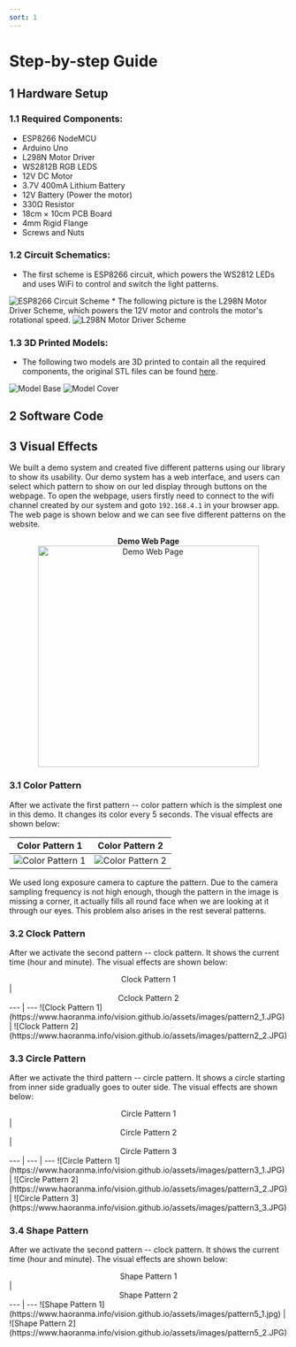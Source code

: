 ```yaml
---
sort: 1
---
```


# Step-by-step Guide


## 1 Hardware Setup
### 1.1 Required Components:
* ESP8266 NodeMCU
* Arduino Uno
* L298N Motor Driver
* WS2812B RGB LEDS
* 12V DC Motor
* 3.7V 400mA Lithium Battery
* 12V Battery (Power the motor)
* 330<span>&#8486;</span> Resistor
* 18cm &#xD7; 10cm PCB Board
* 4mm Rigid Flange
* Screws and Nuts

### 1.2 Circuit Schematics:
* The first scheme is ESP8266 circuit, which powers the WS2812 LEDs and uses WiFi to control and switch the light patterns.
<img src="https://www.haoranma.info/vision.github.io/assets/images/NodeMCU Circuit_schem.jpg" alt="ESP8266 Circuit Scheme">
* The following picture is the L298N Motor Driver Scheme, which powers the 12V motor and controls the motor's rotational speed. 
<img src="https://www.haoranma.info/vision.github.io/assets/images/Motor Circuit_bb.png" alt="L298N Motor Driver Scheme">

### 1.3 3D Printed Models:
* The following two models are 3D printed to contain all the required components, the original STL files can be found <a href="https://github.com/mahaoran1997/vision.github.io/tree/develop/assets/3D%20Models" target="_blank">here</a>.
<img src="https://www.haoranma.info/vision.github.io/assets/images/Model Base.png" alt="Model Base">
<img src="https://www.haoranma.info/vision.github.io/assets/images/Model Cover.png" alt="Model Cover">

## 2 Software Code



## 3 Visual Effects

We built a demo system and created five different patterns using our library to show its usability. Our demo system has a web interface, and users can select which pattern to show on our led display through buttons on the webpage. To open the webpage, users firstly need to connect to the wifi channel created by our system and goto `192.168.4.1` in your browser app. The web page is shown below and we can see five different patterns on the website. 

<center>
<figure>
<figcaption align = "center"><b>Demo Web Page</b></figcaption>
<img align="center" src="https://www.haoranma.info/vision.github.io/assets/images/WebPage.PNG" alt="Demo Web Page" width="400"/>
</figure>
</center>



### 3.1 Color Pattern
After we activate the first pattern -- color pattern which is the simplest one in this demo. It changes its color every 5 seconds. The visual effects are shown below:


|<center>Color Pattern 1</center>| <center>Color Pattern 2</center>|
|--- | ---|
|![Color Pattern 1](https://www.haoranma.info/vision.github.io/assets/images/pattern1_1.JPG) | ![Color Pattern 2](https://www.haoranma.info/vision.github.io/assets/images/pattern1_2.JPG)|

We used long exposure camera to capture the pattern. Due to the camera sampling frequency is not high enough, though the pattern in the image is missing a corner, it actually fills all round face when we are looking at it through our eyes. This problem also arises in the rest several patterns.

### 3.2 Clock Pattern
After we activate the second pattern -- clock pattern. It shows the current time (hour and minute). The visual effects are shown below:


<center>Clock Pattern 1</center>| <center>Cclock Pattern 2</center>
--- | ---
![Clock Pattern 1](https://www.haoranma.info/vision.github.io/assets/images/pattern2_1.JPG) | ![Clock Pattern 2](https://www.haoranma.info/vision.github.io/assets/images/pattern2_2.JPG)




### 3.3 Circle Pattern
After we activate the third pattern -- circle pattern. It shows a circle starting from inner side gradually goes to outer side. The visual effects are shown below:


<center>Circle Pattern 1</center>| <center>Circle Pattern 2</center> | <center>Circle Pattern 3</center>
--- | --- | ---
![Circle Pattern 1](https://www.haoranma.info/vision.github.io/assets/images/pattern3_1.JPG) | ![Circle Pattern 2](https://www.haoranma.info/vision.github.io/assets/images/pattern3_2.JPG) | ![Circle Pattern 3](https://www.haoranma.info/vision.github.io/assets/images/pattern3_3.JPG)


### 3.4 Shape Pattern
After we activate the second pattern -- clock pattern. It shows the current time (hour and minute). The visual effects are shown below:


<center>Shape Pattern 1</center>| <center>Shape Pattern 2</center>
--- | ---
![Shape Pattern 1](https://www.haoranma.info/vision.github.io/assets/images/pattern5_1.jpg) | ![Shape Pattern 2](https://www.haoranma.info/vision.github.io/assets/images/pattern5_2.JPG)

